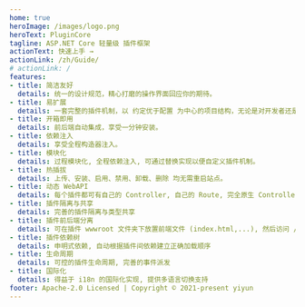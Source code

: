 ```yaml
---
home: true
heroImage: /images/logo.png
heroText: PluginCore
tagline: ASP.NET Core 轻量级 插件框架
actionText: 快速上手 →
actionLink: /zh/Guide/
# actionLink: /
features:
- title: 简洁友好
  details: 统一的设计规范，精心打磨的操作界面回应你的期待。
- title: 易扩展
  details: 一套完整的插件机制，以 约定优于配置 为中心的项目结构，无论是对开发者还是使用者都如此友好。
- title: 开箱即用
  details: 前后端自动集成，享受一分钟安装。
- title: 依赖注入
  details: 享受全程构造器注入。
- title: 模块化
  details: 过程模块化, 全程依赖注入, 可通过替换实现以便自定义插件机制。
- title: 热插拔
  details: 上传、安装、启用、禁用、卸载、删除 均无需重启站点。
- title: 动态 WebAPI
  details: 每个插件都可有自己的 Controller, 自己的 Route, 完全原生 Controller 开发体验。
- title: 插件隔离与共享
  details: 完善的插件隔离与类型共享
- title: 插件前后端分离
  details: 可在插件 wwwroot 文件夹下放置前端文件 (index.html,...), 然后访问 /plugins/pluginId/index.html。
- title: 插件依赖树
  details: 申明式依赖, 自动根据插件间依赖建立正确加载顺序
- title: 生命周期
  details: 可控的插件生命周期, 完善的事件派发
- title: 国际化
  details: 得益于 i18n 的国际化实现, 提供多语言切换支持
footer: Apache-2.0 Licensed | Copyright © 2021-present yiyun
---
```



